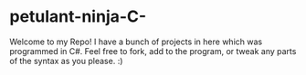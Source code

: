 petulant-ninja-C-
=================
Welcome to my Repo! I have a bunch of projects in here which was programmed in C#. Feel free to fork, add to the program, or tweak any parts of the syntax as you please. :)
